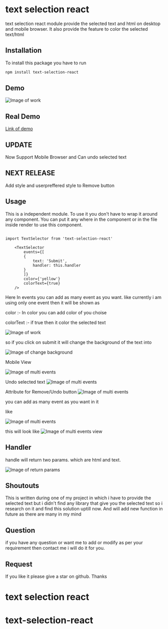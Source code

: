 # text selection react
text selection react module provide the selected text and html on desktop and mobile browser. It also provide the feature to color the selected text/html

## Installation
To install this package you have to run
```bash
npm install text-selection-react
```

## Demo
![Image of work](https://raw.githubusercontent.com/abhinavNehra/get-selected-text/master/images/popover-example.png)

## Real Demo 
[Link of demo](https://admiring-hodgkin-677ccb.netlify.com/)

## UPDATE
 Now Support Mobile Browser and Can undo selected text

## NEXT RELEASE
  Add style and userpreffered style to Remove button
## Usage

This is a independent module. To use it you don't have to wrap it around any component. You can put it any where in the component or in the file inside render to use this component.


```react

import TextSelector from 'text-selection-react'

    <TextSelector
        events={[
        {
            text: 'Submit',
            handler: this.handler
        }
        ]}
        color={'yellow'}
        colorText={true}
    />

```

Here In events you can add as many event as you want. like currently i am using only one event then it will be shown as 

color :- In color you can add color of you choise

colorText :- if true then it color the selected text

![Image of work](https://raw.githubusercontent.com/abhinavNehra/get-selected-text/master/images/popover-example.png)

so if you click on submit it will change the background of the text into

![Image of change background](https://raw.githubusercontent.com/abhinavNehra/get-selected-text/master/images/popup_color.png)

Mobile View

![Image of multi events](https://raw.githubusercontent.com/abhinavNehra/get-selected-text/master/images/mobile-view.png)


Undo selected text
![Image of multi events](https://raw.githubusercontent.com/abhinavNehra/get-selected-text/master/images/remove.png)

Attribute for Remove/Undo button
![Image of multi events](https://raw.githubusercontent.com/abhinavNehra/get-selected-text/master/images/remove_button.png)

you can add as many event as you want in it 

like 

![Image of multi events](https://raw.githubusercontent.com/abhinavNehra/get-selected-text/master/images/pop-up-multi-event.png)



this will look like 
![Image of multi events view ](https://raw.githubusercontent.com/abhinavNehra/get-selected-text/master/images/multi-function.png)


## Handler
handle will return two params. which are html and text.


![Image of return params ](https://raw.githubusercontent.com/abhinavNehra/get-selected-text/master/images/popup_text_html.png)

## Shoutouts
This is written during one of my project in which i have to provide the selected text but i didn't find any library that give you the selected text so i research on it and find this solution uptill now. And will add new function in future as there are many in my mind

## Question 
if you have any question or want me to add or modify as per your requirement then contact me i will do it for you.

## Request
If you like it please give a star on github. Thanks

# text selection react
# text-selection-react